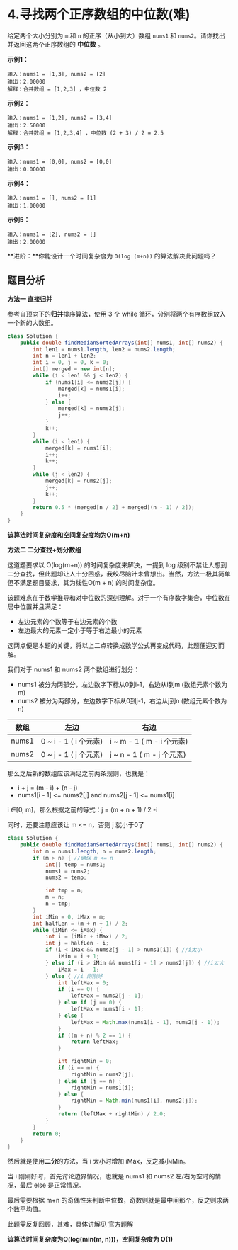 # 4.寻找两个正序数组的中位数(难)

给定两个大小分别为 `m` 和 `n` 的正序（从小到大）数组 `nums1` 和 `nums2`。请你找出并返回这两个正序数组的 **中位数** 。

**示例1：**

```
输入：nums1 = [1,3], nums2 = [2]
输出：2.00000
解释：合并数组 = [1,2,3] ，中位数 2
```

**示例2：**

```
输入：nums1 = [1,2], nums2 = [3,4]
输出：2.50000
解释：合并数组 = [1,2,3,4] ，中位数 (2 + 3) / 2 = 2.5
```

**示例3：**

```
输入：nums1 = [0,0], nums2 = [0,0]
输出：0.00000
```

**示例4：**

```
输入：nums1 = [], nums2 = [1]
输出：1.00000
```

**示例5：**

```
输入：nums1 = [2], nums2 = []
输出：2.00000
```

**进阶：**你能设计一个时间复杂度为 `O(log (m+n))` 的算法解决此问题吗？

## 题目分析

**方法一 直接归并**

参考自顶向下的**归并**排序算法，使用 3 个 while 循环，分别将两个有序数组放入一个新的大数组。

```java
class Solution {
    public double findMedianSortedArrays(int[] nums1, int[] nums2) {
        int len1 = nums1.length, len2 = nums2.length;
        int n = len1 + len2;
        int i = 0, j = 0, k = 0;
        int[] merged = new int[n];
        while (i < len1 && j < len2) {
            if (nums1[i] <= nums2[j]) {
                merged[k] = nums1[i];
                i++;
            } else {
                merged[k] = nums2[j];
                j++;
            }
            k++;
        }
        while (i < len1) {
            merged[k] = nums1[i];
            i++;
            k++;
        }
        while (j < len2) {
            merged[k] = nums2[j];
            j++;
            k++;
        }
        return 0.5 * (merged[n / 2] + merged[(n - 1) / 2]);
    }
}
```

**该算法时间复杂度和空间复杂度均为O(m+n)**

**方法二 二分查找+划分数组**

这道题要求以 O(log(m+n)) 的时间复杂度来解决，一提到 log 级别不禁让人想到二分查找，但此题却让人十分困惑，我绞尽脑汁未曾想出。当然，方法一极其简单但不满足题目要求，其为线性O(m + n) 的时间复杂度。

该题难点在于数学推导和对中位数的深刻理解。对于一个有序数字集合，中位数在居中位置并且满足：

- 左边元素的个数等于右边元素的个数
- 左边最大的元素一定小于等于右边最小的元素

这两点便是本题的关键，将以上二点转换成数学公式再变成代码，此题便迎刃而解。

我们对于 nums1 和 nums2 两个数组进行划分：

- nums1 被分为两部分，左边数字下标从0到i-1，右边从i到m (数组元素个数为m)
- nums2 被分为两部分，左边数字下标从0到j-1，右边从j到n (数组元素个数为n)

| 数组  | 左边                  | 右边                      |
| ----- | --------------------- | ------------------------- |
| nums1 | 0 ~ i - 1 ( i 个元素) | i ~ m - 1 ( m - i 个元素) |
| nums2 | 0 ~ j - 1 ( j 个元素) | j ~ n - 1 ( m - j 个元素) |

那么之后新的数组应该满足之前两条规则，也就是：

- i + j = (m - i) + (n - j)
- nums1[i - 1] <= nums2[j] and nums2[j - 1] <= nums1[i]

i ∈[0, m]，那么根据之前的等式：j = (m + n + 1) / 2 -i

同时，还要注意应该让 m <= n，否则 j 就小于0了

```java
class Solution {
    public double findMedianSortedArrays(int[] nums1, int[] nums2) {
        int m = nums1.length, n = nums2.length;
        if (m > n) { //确保 m <= n
            int[] temp = nums1;
            nums1 = nums2;
            nums2 = temp;

            int tmp = m;
            m = n;
            n = tmp;
        }
        int iMin = 0, iMax = m;
        int halfLen = (m + n + 1) / 2;
        while (iMin <= iMax) {
            int i = (iMin + iMax) / 2;
            int j = halfLen - i;
            if (i < iMax && nums2[j - 1] > nums1[i]) { //i太小
                iMin = i + 1;
            } else if (i > iMin && nums1[i - 1] > nums2[j]) { //i太大
                iMax = i - 1;
            } else { //i 刚刚好
                int leftMax = 0;
                if (i == 0) {
                    leftMax = nums2[j - 1];
                } else if (j == 0) {
                    leftMax = nums1[i - 1];
                } else {
                    leftMax = Math.max(nums1[i - 1], nums2[j - 1]);
                }
                if ((m + n) % 2 == 1) {
                    return leftMax;
                }

                int rightMin = 0;
                if (i == m) {
                    rightMin = nums2[j];
                } else if (j == n) {
                    rightMin = nums1[i];
                } else {
                    rightMin = Math.min(nums1[i], nums2[j]);
                }
                return (leftMax + rightMin) / 2.0;
            }
        }
        return 0;
    }
}
```

然后就是使用**二分**的方法，当 i 太小时增加 iMax，反之减小iMin。

当 i 刚刚好时，首先讨论边界情况，也就是 nums1 和 nums2 左/右为空时的情况，最后 else 是正常情况。

最后需要根据 m+n 的奇偶性来判断中位数，奇数则就是最中间那个，反之则求两个数平均值。

此题需反复回顾，甚难，具体讲解见 [官方题解](https://leetcode.com/problems/median-of-two-sorted-arrays/solution/)

**该算法时间复杂度为O(log(min(m, n)))，空间复杂度为 O(1)**